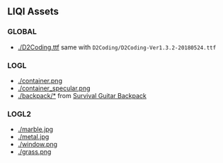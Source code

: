 ## LIQI Assets

### **GLOBAL**
- [./D2Coding.ttf](https://github.com/naver/d2codingfont/releases/download/VER1.3.2/D2Coding-Ver1.3.2-20180524.zip) same with `D2Coding/D2Coding-Ver1.3.2-20180524.ttf`

### **LOGL**
- [./container.png](https://learnopengl.com/img/textures/container2.png)
- [./container_specular.png](https://learnopengl.com/img/textures/container2_specular.png)
- [./backpack/*](https://learnopengl.com/data/models/backpack.zip) from [Survival Guitar Backpack](https://sketchfab.com/3d-models/survival-guitar-backpack-low-poly-799f8c4511f84fab8c3f12887f7e6b36)

### **LOGL2**
- [./marble.jpg](https://raw.githubusercontent.com/JoeyDeVries/LearnOpenGL/master/resources/textures/marble.jpg)
- [./metal.jpg](https://raw.githubusercontent.com/JoeyDeVries/LearnOpenGL/master/resources/textures/metal.png)
- [./window.png](https://learnopengl.com/img/advanced/blending_transparent_window.png)
- [./grass.png](https://learnopengl.com/img/textures/grass.png)